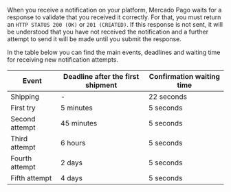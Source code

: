 When you receive a notification on your platform, Mercado Pago waits for a response to validate that you received it correctly. For that, you must return an `HTTP STATUS 200 (OK)` or `201 (CREATED)`. If this response is not sent, it will be understood that you have not received the notification and a further attempt to send it will be made until you submit the response.

In the table below you can find the main events, deadlines and waiting time for receiving new notification attempts.

| Event | Deadline after the first shipment | Confirmation waiting time |
| --- | --- | --- |
| Shipping | - | 22 seconds |
| First try | 5 minutes | 5 seconds |
| Second attempt | 45 minutes | 5 seconds |
| Third attempt | 6 hours | 5 seconds |
| Fourth attempt | 2 days | 5 seconds |
| Fifth attempt | 4 days | 5 seconds |